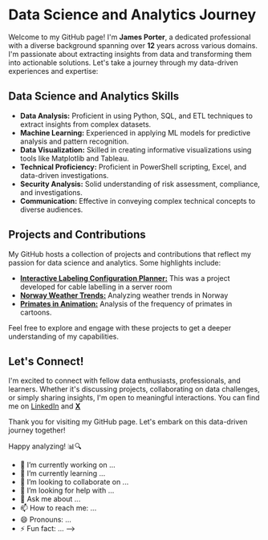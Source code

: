 # Data Science and Analytics Journey

Welcome to my GitHub page! I'm **James Porter**, a dedicated professional with a diverse background spanning over **12** years across various domains. I'm passionate about extracting insights from data and transforming them into actionable solutions. Let's take a journey through my data-driven experiences and expertise:

## Data Science and Analytics Skills

- **Data Analysis:** Proficient in using Python, SQL, and ETL techniques to extract insights from complex datasets.
- **Machine Learning:** Experienced in applying ML models for predictive analysis and pattern recognition.
- **Data Visualization:** Skilled in creating informative visualizations using tools like Matplotlib and Tableau.
- **Technical Proficiency:** Proficient in PowerShell scripting, Excel, and data-driven investigations.
- **Security Analysis:** Solid understanding of risk assessment, compliance, and investigations.
- **Communication:** Effective in conveying complex technical concepts to diverse audiences.

## Projects and Contributions

My GitHub hosts a collection of projects and contributions that reflect my passion for data science and analytics. Some highlights include:

- [**Interactive Labeling Configuration Planner:**](https://github.com/James-E-Porter/james-e-porter.github.io/blob/e72dbdbd9b47ba81b813d3ee239eecce07003df5/Interactive_Labeling.md) This was a project developed for cable labelling in a server room
- [**Norway Weather Trends:**](https://github.com/James-E-Porter/Norway_Weather_Trends/blob/4276320dce2ffbf004f6f2ea7bba442b12429a46/Norway_Weather.ipynb) Analyzing weather trends in Norway
- [**Primates in Animation:**](https://github.com/James-E-Porter/Primates_In_Animation/blob/fec2a51feb085a227637eb8f727ec66e4e290212/README.md) Analysis of the frequency of primates in cartoons.

Feel free to explore and engage with these projects to get a deeper understanding of my capabilities.

## Let's Connect!

I'm excited to connect with fellow data enthusiasts, professionals, and learners. Whether it's discussing projects, collaborating on data challenges, or simply sharing insights, I'm open to meaningful interactions. You can find me on [LinkedIn](https://www.linkedin.com/in/james-porter-8185b68b/) and [**X**](https://twitter.com/raventhemad)

Thank you for visiting my GitHub page. Let's embark on this data-driven journey together!

Happy analyzing! 📊🔍


- 🔭 I’m currently working on ...
- 🌱 I’m currently learning ...
- 👯 I’m looking to collaborate on ...
- 🤔 I’m looking for help with ...
- 💬 Ask me about ...
- 📫 How to reach me: ...
- 😄 Pronouns: ...
- ⚡ Fun fact: ...
-->
